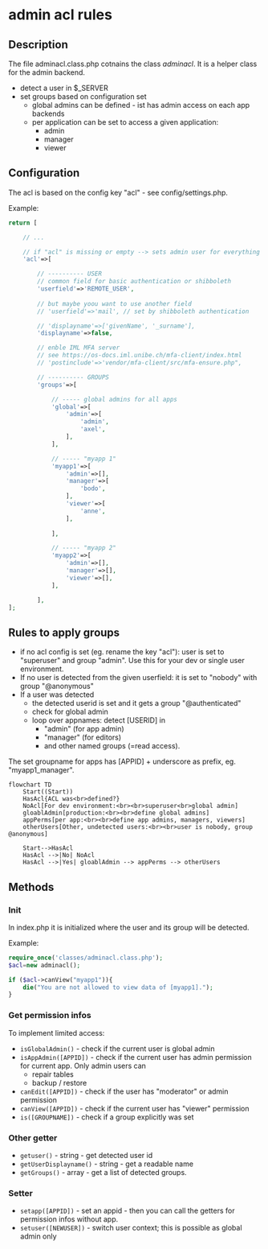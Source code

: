# admin acl rules

## Description

The file adminacl.class.php cotnains the class *adminacl*.
It is a helper class for the admin backend.

* detect a user in $_SERVER
* set groups based on configuration set
  * global admins can be defined - ist has admin access on each app backends
  * per application can be set to access a given application:
    * admin
    * manager
    * viewer

## Configuration

The acl is based on the config key "acl" - see config/settings.php.

Example:

```php
return [

    // ...

    // if "acl" is missing or empty --> sets admin user for everything
    'acl'=>[

        // ---------- USER
        // common field for basic authentication or shibboleth
        'userfield'=>'REMOTE_USER',
        
        // but maybe yoou want to use another field
        // 'userfield'=>'mail', // set by shibboleth authentication

        // 'displayname'=>['givenName', '_surname'],
        'displayname'=>false,

        // enble IML MFA server
        // see https://os-docs.iml.unibe.ch/mfa-client/index.html
        // 'postinclude'=>'vendor/mfa-client/src/mfa-ensure.php",

        // ---------- GROUPS
        'groups'=>[

            // ----- global admins for all apps
            'global'=>[
                'admin'=>[
                    'admin',
                    'axel',
                ],
            ],

            // ----- "myapp 1"
            'myapp1'=>[
                'admin'=>[],
                'manager'=>[
                    'bodo',
                ],
                'viewer'=>[
                    'anne',
                ],
                    
            ],

            // ----- "myapp 2"
            'myapp2'=>[
                'admin'=>[],
                'manager'=>[],
                'viewer'=>[],
            ],

        ],
];
```

## Rules to apply groups

* if no acl config is set (eg. rename the key "acl"): user is set to "superuser" and group "admin". Use this for your dev or single user environment.
* If no user is detected from the given userfield: it is set to "nobody" with group "@anonymous"
* If a user was detected 
  * the detected userid is set and it gets a group "@authenticated"
  * check for global admin
  * loop over appnames: detect [USERID] in 
    * "admin" (for app admin)
    * "manager" (for editors)
    * and other named groups (=read access).

The set groupname for apps has [APPID] + underscore as prefix, eg. "myapp1_manager".

```mermaid
flowchart TD
    Start((Start))
    HasAcl{ACL was<br>defined?}
    NoAcl[For dev environment:<br><br>superuser<br>global admin]
    gloablAdmin[production:<br><br>define global admins]
    appPerms[per app:<br><br>define app admins, managers, viewers]
    otherUsers[Other, undetected users:<br><br>user is nobody, group @anonymous]

    Start-->HasAcl
    HasAcl -->|No| NoAcl
    HasAcl -->|Yes| gloablAdmin --> appPerms --> otherUsers

```

## Methods

### Init

In index.php it is initialized where the user and its group will be detected.

Example:

```php
require_once('classes/adminacl.class.php');
$acl=new adminacl();

if ($acl->canView("myapp1")){
    die("You are not allowed to view data of [myapp1].");
}
```

### Get permission infos

To implement limited access:

* `isGlobalAdmin()` - check if the current user is global admin
* `isAppAdmin([APPID])` - check if the current user has admin permission for current app. Only admin users can
  * repair tables
  * backup / restore
* `canEdit([APPID])` - check if the user has "moderator" or admin permission
* `canView([APPID])` - check if the current user has "viewer" permission
* `is([GROUPNAME])` - check if a group explicitly was set

### Other getter

* `getuser()` - string - get detected user id
* `getUserDisplayname()` - string - get a readable name
* `getGroups()` - array - get a list of detected groups.

### Setter

* `setapp([APPID])` - set an appid - then you can call the getters for permission infos without app.
* `setuser([NEWUSER])` - switch user context; this is possible as global admin only
